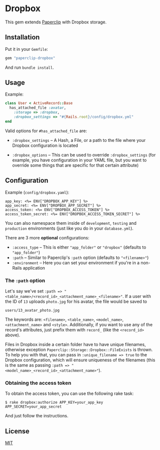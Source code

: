 # Dropbox

This gem extends [Paperclip](https://github.com/thoughtbot/paperclip) with Dropbox storage.

## Installation

Put it in your `Gemfile`:

```ruby
gem "paperclip-dropbox"
```

And run `bundle install`.

## Usage

Example:

```ruby
class User < ActiveRecord::Base
  has_attached_file :avatar,
    :storage => :dropbox,
    :dropbox_settings => "#{Rails.root}/config/dropbox.yml"
end
```

Valid options for `#has_attached_file` are:

- `:dropbox_settings` – A Hash, a File, or a path to the file where your
  Dropbox configuration is located

- `:dropbox_options` – This can be used to override `:dropbox_settings` (for example,
  you have configuration in your YAML file, but you want to override some things
  that are specific for that certain attribute)

## Configuration

Example (`config/dropbox.yaml`):

```erb
app_key: <%= ENV["DROPBOX_APP_KEY"] %>
app_secret: <%= ENV["DROPBOX_APP_SECRET"] %>
access_token: <%= ENV["DROPBOX_ACCESS_TOKEN"] %>
access_token_secret: <%= ENV["DROPBOX_ACCESS_TOKEN_SECRET"] %>
```

You can also namespace them inside of `development`, `testing` and `production` environments
(just like you do in your `database.yml`).

There are 3 more **optional** configurations:

- `:access_type` – This is either `"app_folder"` or `"dropbox"` (defaults to `"app_folder"`)
- `:path` – Similar to Paperclip's `:path` option (defaults to `"<filename>"`)
- `:environment` – Here you can set your environment if you're in a non-Rails application

### The `:path` option

Let's say we've set `:path => "<table_name>/<record_id>_<attachment_name>_<filename>"`. If a user with the ID of `13`
uploads `photo.jpg` for his avatar, the file would be saved to

```
users/13_avatar_photo.jpg
```

The keywords are: `<filename>`, `<table_name>`, `<model_name>`,
`<attachment_name>` and `<style>`. Additionally, if you want to use any of the record's attributes,
just prefix them with `record_` (like the `<record_id>` above).

Files in Dropbox inside a certain folder have to have unique filenames, otherwise exception
`Paperclip::Storage::Dropbox::FileExists` is thrown. To help you with that, you
can pass in `:unique_filename => true` to the Dropbox configuration, which will
ensure uniqueness of the filenames (this is the same as passing `:path => "<model_name>_<record_id>_<attachment_name>"`).

### Obtaining the access token

To obtain the access token, you can use the following rake task:

```
$ rake dropbox:authorize APP_KEY=your_app_key APP_SECRET=your_app_secret
```

And just follow the instructions.

## License

[MIT](https://github.com/janko-m/paperclip-dropbox/blob/master/LICENSE)

